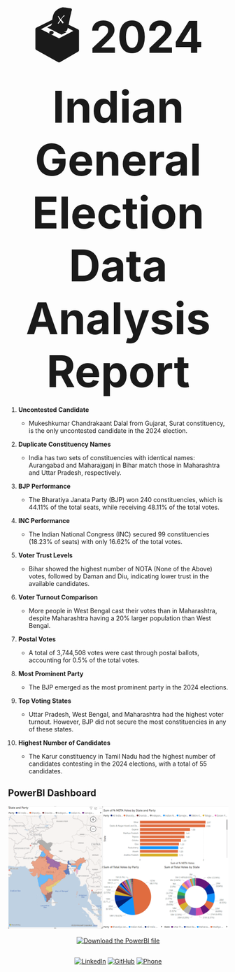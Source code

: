 # <div align="center" style="font-size: 100px;">🗳️ 2024 Indian General Election Data Analysis Report</div>

1. **Uncontested Candidate**
   - Mukeshkumar Chandrakaant Dalal from Gujarat, Surat constituency, is the only uncontested candidate in the 2024 election.

2. **Duplicate Constituency Names**
   - India has two sets of constituencies with identical names: Aurangabad and Maharajganj in Bihar match those in Maharashtra and Uttar Pradesh, respectively.

3. **BJP Performance**
   - The Bharatiya Janata Party (BJP) won 240 constituencies, which is 44.11% of the total seats, while receiving 48.11% of the total votes.

4. **INC Performance**
   - The Indian National Congress (INC) secured 99 constituencies (18.23% of seats) with only 16.62% of the total votes.

5. **Voter Trust Levels**
   - Bihar showed the highest number of NOTA (None of the Above) votes, followed by Daman and Diu, indicating lower trust in the available candidates.

6. **Voter Turnout Comparison**
   - More people in West Bengal cast their votes than in Maharashtra, despite Maharashtra having a 20% larger population than West Bengal.

7. **Postal Votes**
   - A total of 3,744,508 votes were cast through postal ballots, accounting for 0.5% of the total votes.

8. **Most Prominent Party**
   - The BJP emerged as the most prominent party in the 2024 elections.

9. **Top Voting States**
   - Uttar Pradesh, West Bengal, and Maharashtra had the highest voter turnout. However, BJP did not secure the most constituencies in any of these states.

10. **Highest Number of Candidates**
    - The Karur constituency in Tamil Nadu had the highest number of candidates contesting in the 2024 elections, with a total of 55 candidates.

## PowerBI Dashboard

![PowerBI Dashboard](PowerBi/PowerBi-Dashboard.png)

<div align="center">

[![Download the PowerBI file](https://img.shields.io/badge/Download-PowerBI%20File-blue?style=for-the-badge&logo=power-bi)](PowerBi/election-visualization.pbix)

</div>

##

<div align="center">

[![LinkedIn](https://img.shields.io/badge/LinkedIn-Subha%20Bal%20Pal-blue?style=for-the-badge&logo=linkedin)](https://www.linkedin.com/in/subha-bal-pal-3b4643226/)
[![GitHub](https://img.shields.io/badge/GitHub-mohit2pal-black?style=for-the-badge&logo=github)](https://github.com/mohit2pal/)
[![Phone](https://img.shields.io/badge/Phone-8981718313-green?style=for-the-badge&logo=phone)](tel:8981718313)

</div>
